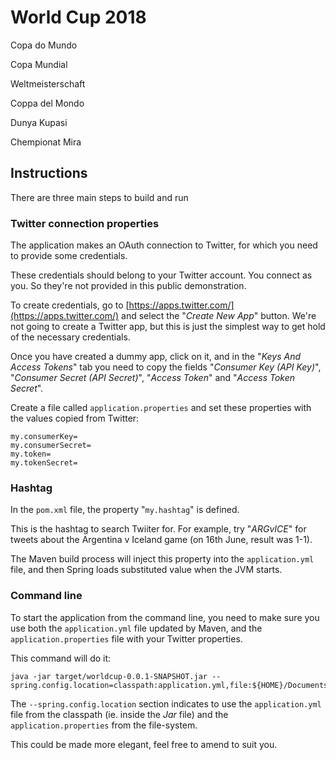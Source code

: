 # World Cup 2018

Copa do Mundo

Copa Mundial

Weltmeisterschaft

Coppa del Mondo

Dunya Kupasi

Chempionat Mira

## Instructions

There are three main steps to build and run

### Twitter connection properties

The application makes an OAuth connection to Twitter, for which you need to provide some
credentials. 

These credentials should belong to your Twitter account. You connect as you. So they're not
provided in this public demonstration.

To create credentials, go to [https://apps.twitter.com/](https://apps.twitter.com/) and select the "_Create New App_" button. We're not going to create a Twitter app, but this is just the simplest way to get hold of the necessary credentials. 

Once you have created a dummy app, click on it, and in the "_Keys And Access Tokens_" tab you need to copy the fields "*Consumer Key (API Key)*", "*Consumer Secret (API Secret)*", "*Access Token*" and "*Access Token Secret*".

Create a file called `application.properties` and set these properties with the values copied from Twitter:

```
my.consumerKey=
my.consumerSecret=
my.token=
my.tokenSecret=
```

### Hashtag
In the `pom.xml` file, the property "`my.hashtag`" is defined.

This is the hashtag to search Twiiter for. For example, try "_ARGvICE_" for tweets about the
Argentina v Iceland game (on 16th June, result was 1-1).

The Maven build process will inject this property into the `application.yml` file, and then Spring loads substituted value when the JVM starts.

### Command line

To start the application from the command line, you need to make sure you use both the `application.yml` file updated by Maven, and the `application.properties` file with your Twitter properties.

This command will do it:

```
java -jar target/worldcup-0.0.1-SNAPSHOT.jar --spring.config.location=classpath:application.yml,file:${HOME}/Documents/application.properties
```

The `--spring.config.location` section indicates to use the `application.yml` file from the classpath (ie. inside the *Jar* file) and the `application.properties` from the file-system.

This could be made more elegant, feel free to amend to suit you.

